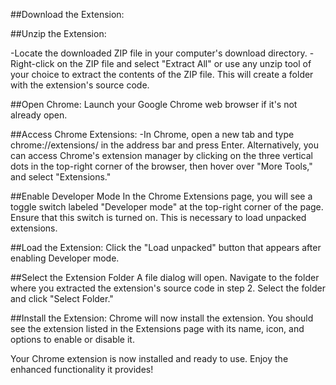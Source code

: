 ##Download the Extension:

##Unzip the Extension:

-Locate the downloaded ZIP file in your computer's download directory.
-Right-click on the ZIP file and select "Extract All" or use any unzip tool of your choice to extract the contents of the ZIP file. This will create a folder with the extension's source code.

##Open Chrome:
Launch your Google Chrome web browser if it's not already open.

##Access Chrome Extensions:
-In Chrome, open a new tab and type chrome://extensions/ in the address bar and press Enter. Alternatively, you can access Chrome's extension manager by clicking on the three vertical dots in the top-right corner of the browser, then hover over "More Tools," and select "Extensions."

##Enable Developer Mode
In the Chrome Extensions page, you will see a toggle switch labeled "Developer mode" at the top-right corner of the page. Ensure that this switch is turned on. This is necessary to load unpacked extensions.

##Load the Extension:
Click the "Load unpacked" button that appears after enabling Developer mode.

##Select the Extension Folder
A file dialog will open. Navigate to the folder where you extracted the extension's source code in step 2. Select the folder and click "Select Folder."

##Install the Extension:
Chrome will now install the extension. You should see the extension listed in the Extensions page with its name, icon, and options to enable or disable it.


Your Chrome extension is now installed and ready to use. Enjoy the enhanced functionality it provides!